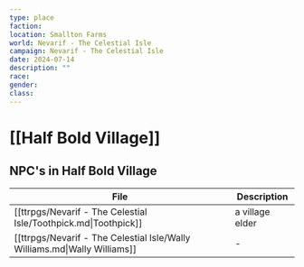 ```yaml
---
type: place
faction: 
location: Smallton Farms
world: Nevarif - The Celestial Isle
campaign: Nevarif - The Celestial Isle
date: 2024-07-14
description: ""
race: 
gender: 
class:
---
```

# [[Half Bold Village]]

## NPC's in Half Bold Village

| File                                                                      | Description     |
| ------------------------------------------------------------------------- | --------------- |
| [[ttrpgs/Nevarif - The Celestial Isle/Toothpick.md\|Toothpick]]           | a village elder |
| [[ttrpgs/Nevarif - The Celestial Isle/Wally Williams.md\|Wally Williams]] | \-              |
